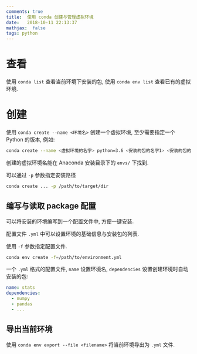 ```yaml
---
comments: true
title:  使用 conda 创建与管理虚拟环境
date:   2018-10-11 22:13:37
mathjax:  false
tags: python
---
```


# 查看

使用 `conda list` 查看当前环境下安装的包, 使用 `conda env list` 查看已有的虚拟环境.

# 创建

使用 `conda create --name <环境名>` 创建一个虚拟环境, 至少需要指定一个 Python 的版本, 例如:

```sh
conda create --name <虚拟环境的名字> python=3.6 <安装的包的名字1> <安装的包的名字2> ...
```

创建的虚拟环境名能在 Anaconda 安装目录下的 `envs/` 下找到.

可以通过 `-p` 参数指定安装路径

```sh
conda create ... -p /path/to/target/dir
```

## 编写与读取 package 配置

可以将安装的环境编写到一个配置文件中, 方便一键安装.

配置文件 `.yml` 中可以设置环境的基础信息与安装包的列表.

使用 `-f` 参数指定配置文件.

```sh
conda env create -f=/path/to/environment.yml
```

一个 `.yml` 格式的配置文件, `name` 设置环境名, `dependencies` 设置创建环境时自动安装的包:

```yml
name: stats
dependencies:
  - numpy
  - pandas
  - ...
```

## 导出当前环境

使用 `conda env export --file <filename>` 将当前环境导出为 `.yml` 文件.
